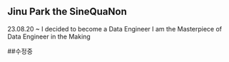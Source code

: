 ## Jinu Park the SineQuaNon


23.08.20 ~
I decided to become a Data Engineer
I am the Masterpiece of Data Engineer in the Making

##수정중
